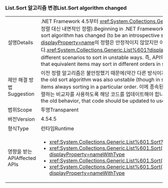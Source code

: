 ### <a name="listsort-algorithm-changed"></a><span data-ttu-id="c4ff7-101">List.Sort 알고리즘 변경</span><span class="sxs-lookup"><span data-stu-id="c4ff7-101">List.Sort algorithm changed</span></span>

|   |   |
|---|---|
|<span data-ttu-id="c4ff7-102">설명</span><span class="sxs-lookup"><span data-stu-id="c4ff7-102">Details</span></span>|<span data-ttu-id="c4ff7-103">.NET Framework 4.5부터 <xref:System.Collections.Generic.List%601?displayProperty=name>의 정렬 알고리즘이 변경되었습니다(빠른 정렬 대신 내면적인 정렬).</span><span class="sxs-lookup"><span data-stu-id="c4ff7-103">Beginning in .NET Framework 4.5, <xref:System.Collections.Generic.List%601?displayProperty=name>'s sort algorithm has changed (to be an introspective sort instead of a quick sort).</span></span> <span data-ttu-id="c4ff7-104"><xref:System.Collections.Generic.List%601?displayProperty=name>의 정렬은 안정적이지 않았지만 이 변경으로 인해 다양한 시나리오가 불안정하게 정렬될 수 있습니다.</span><span class="sxs-lookup"><span data-stu-id="c4ff7-104"><xref:System.Collections.Generic.List%601?displayProperty=name>'s sort has never been stable, but this change may cause different scenarios to sort in unstable ways.</span></span> <span data-ttu-id="c4ff7-105">즉, API의 후속 호출에서 동일한 항목이 다른 순서로 정렬될 수 있습니다.</span><span class="sxs-lookup"><span data-stu-id="c4ff7-105">That simply means that equivalent items may sort in different orders in subsequent calls of the API.</span></span>|
|<span data-ttu-id="c4ff7-106">제안 해결 방법</span><span class="sxs-lookup"><span data-stu-id="c4ff7-106">Suggestion</span></span>|<span data-ttu-id="c4ff7-107">이전 정렬 알고리즘은 불안정했기 때문에(약간 다른 방식이지만) 항상 특정 순서로 정렬하는 해당 항목에 종속된 코드가 없어야 합니다.</span><span class="sxs-lookup"><span data-stu-id="c4ff7-107">Because the old sort algorithm was also unstable (though in slightly different ways), there should be no code that depends on equivalent items always sorting in a particular order.</span></span> <span data-ttu-id="c4ff7-108">이에 종속된 코드의 인스턴스가 있고 이전 동작에 운이 따른다면 원하는 순서로 항목을 명확하게 정렬하는 비교자를 사용하도록 해당 코드를 업데이트해야 합니다.</span><span class="sxs-lookup"><span data-stu-id="c4ff7-108">If there are instances of code depending upon that and being lucky with the old behavior, that code should be updated to use a comparer that will deterministically sort the items in the desired order.</span></span>|
|<span data-ttu-id="c4ff7-109">범위</span><span class="sxs-lookup"><span data-stu-id="c4ff7-109">Scope</span></span>|<span data-ttu-id="c4ff7-110">투명</span><span class="sxs-lookup"><span data-stu-id="c4ff7-110">Transparent</span></span>|
|<span data-ttu-id="c4ff7-111">버전</span><span class="sxs-lookup"><span data-stu-id="c4ff7-111">Version</span></span>|<span data-ttu-id="c4ff7-112">4.5</span><span class="sxs-lookup"><span data-stu-id="c4ff7-112">4.5</span></span>|
|<span data-ttu-id="c4ff7-113">형식</span><span class="sxs-lookup"><span data-stu-id="c4ff7-113">Type</span></span>|<span data-ttu-id="c4ff7-114">런타임</span><span class="sxs-lookup"><span data-stu-id="c4ff7-114">Runtime</span></span>|
|<span data-ttu-id="c4ff7-115">영향을 받는 API</span><span class="sxs-lookup"><span data-stu-id="c4ff7-115">Affected APIs</span></span>|<ul><li><xref:System.Collections.Generic.List%601.Sort?displayProperty=nameWithType></li><li><xref:System.Collections.Generic.List%601.Sort(System.Collections.Generic.IComparer{%600})?displayProperty=nameWithType></li><li><xref:System.Collections.Generic.List%601.Sort(System.Comparison{%600})?displayProperty=nameWithType></li><li><xref:System.Collections.Generic.List%601.Sort(System.Int32,System.Int32,System.Collections.Generic.IComparer{%600})?displayProperty=nameWithType></li></ul>|

